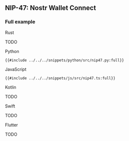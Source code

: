 ## NIP-47: Nostr Wallet Connect

### Full example

<custom-tabs category="lang">

<div slot="title">Rust</div>
<section>

TODO

</section>

<div slot="title">Python</div>
<section>

```python,ignore
{{#include ../../../snippets/python/src/nip47.py:full}}
```

</section>

<div slot="title">JavaScript</div>
<section>

```typescript,ignore
{{#include ../../../snippets/js/src/nip47.ts:full}}
```

</section>

<div slot="title">Kotlin</div>
<section>

TODO

</section>

<div slot="title">Swift</div>
<section>

TODO

</section>

<div slot="title">Flutter</div>
<section>

TODO

</section>
</custom-tabs>
